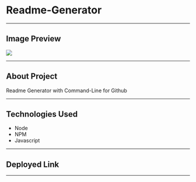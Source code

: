 # Readme-Generator

---------------

## Image Preview

<img src = "./assets/readme.png">

------------------

## About Project 

Readme Generator with Command-Line for Github

--------------------

## Technologies Used

- Node
- NPM
- Javascript




--------------------

## Deployed Link



--------------------

